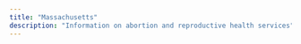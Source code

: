 ```yaml
---
title: "Massachusetts"
description: "Information on abortion and reproductive health services"
---
```


